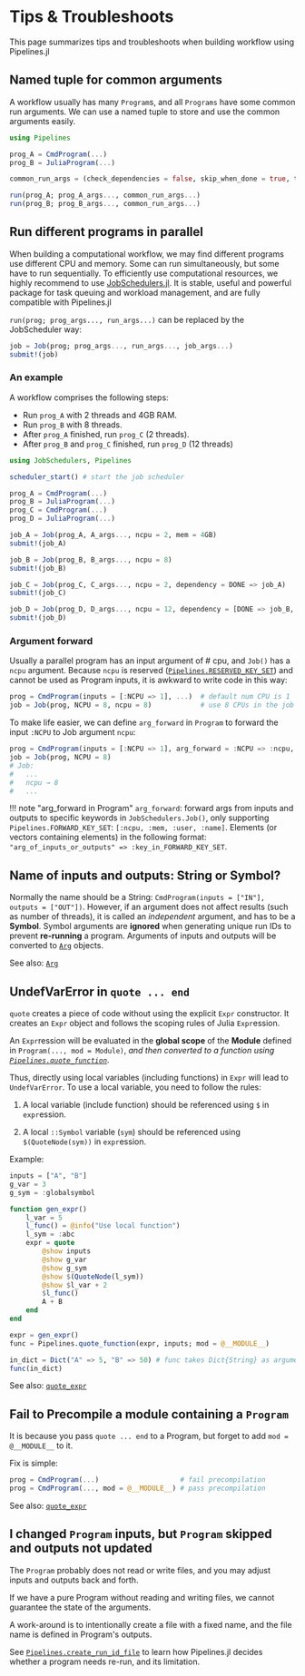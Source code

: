 # Tips & Troubleshoots

This page summarizes tips and troubleshoots when building workflow using Pipelines.jl

## Named tuple for common arguments

A workflow usually has many `Program`s, and all `Programs` have some common run arguments. We can use a named tuple to store and use the common arguments easily.

```julia
using Pipelines

prog_A = CmdProgram(...)
prog_B = JuliaProgram(...)

common_run_args = (check_dependencies = false, skip_when_done = true, touch_run_id_file = true, verbose = :min, retry = 1)

run(prog_A; prog_A_args..., common_run_args...)
run(prog_B; prog_B_args..., common_run_args...)
```

## Run different programs in parallel

When building a computational workflow, we may find different programs use different CPU and memory. Some can run simultaneously, but some have to run sequentially. To efficiently use computational resources, we highly recommend to use [JobSchedulers.jl](https://github.com/cihga39871/JobSchedulers.jl). It is stable, useful and powerful package for task queuing and workload management, and are fully compatible with Pipelines.jl

`run(prog; prog_args..., run_args...)` can be replaced by the JobScheduler way:

```julia
job = Job(prog; prog_args..., run_args..., job_args...)
submit!(job)
```

### An example

A workflow comprises the following steps:

- Run `prog_A` with 2 threads and 4GB RAM.
- Run `prog_B` with 8 threads.
- After `prog_A` finished, run `prog_C` (2 threads).
- After `prog_B` and `prog_C` finished, run `prog_D` (12 threads)

```julia
using JobSchedulers, Pipelines

scheduler_start() # start the job scheduler

prog_A = CmdProgram(...)
prog_B = JuliaProgram(...)
prog_C = CmdProgram(...)
prog_D = JuliaProgram(...)

job_A = Job(prog_A, A_args..., ncpu = 2, mem = 4GB)
submit!(job_A)

job_B = Job(prog_B, B_args..., ncpu = 8)
submit!(job_B)

job_C = Job(prog_C, C_args..., ncpu = 2, dependency = DONE => job_A)
submit!(job_C)

job_D = Job(prog_D, D_args..., ncpu = 12, dependency = [DONE => job_B, DONE => job_C])
submit!(job_D)
```

### Argument forward

Usually a parallel program has an input argument of # cpu, and `Job()` has a `ncpu` argument. Because `ncpu` is reserved ([`Pipelines.RESERVED_KEY_SET`](@ref)) and cannot be used as Program inputs, it is awkward to write code in this way:

```julia
prog = CmdProgram(inputs = [:NCPU => 1], ...)  # default num CPU is 1
job = Job(prog, NCPU = 8, ncpu = 8)            # use 8 CPUs in the job
```

To make life easier, we can define `arg_forward` in `Program` to forward the input `:NCPU` to Job argument `ncpu`:

```julia
prog = CmdProgram(inputs = [:NCPU => 1], arg_forward = :NCPU => :ncpu, ...)
job = Job(prog, NCPU = 8)
# Job:
#   ...
#   ncpu → 8
#   ...
```

!!! note "arg_forward in Program"
    `arg_forward`: forward args from inputs and outputs to specific keywords in `JobSchedulers.Job()`, only supporting `Pipelines.FORWARD_KEY_SET`: `[:ncpu, :mem, :user, :name]`. Elements (or vectors containing elements) in the following format: `"arg_of_inputs_or_outputs" => :key_in_FORWARD_KEY_SET`.

## Name of inputs and outputs: String or Symbol?

Normally the name should be a String: `CmdProgram(inputs = ["IN"], outputs = ["OUT"])`. However, if an argument does not affect results (such as number of threads), it is called an *independent* argument, and has to be a **Symbol**. Symbol arguments are **ignored** when generating unique run IDs to prevent **re-running** a program. Arguments of inputs and outputs will be converted to [`Arg`](@ref) objects.

See also: [`Arg`](@ref)


## UndefVarError in `quote ... end`

`quote` creates a piece of code without using the explicit `Expr` constructor. It creates an `Expr` object and follows the scoping rules of Julia `Expr`ession.

An `Expr`ression will be evaluated in the **global scope** of the **Module** defined in `Program(..., mod = Module)`, *and then converted to a function using [`Pipelines.quote_function`](@ref)*.

Thus, directly using local variables (including functions) in `Expr` will lead to `UndefVarError`. To use a local variable, you need to follow the rules:

1. A local variable (include function) should be referenced using `$` in `expr`ession.

2. A local `::Symbol` variable (`sym`) should be referenced using `$(QuoteNode(sym))` in `expr`ession.

Example:

```julia
inputs = ["A", "B"]
g_var = 3
g_sym = :globalsymbol

function gen_expr()
    l_var = 5
    l_func() = @info("Use local function")
    l_sym = :abc
    expr = quote
        @show inputs
        @show g_var
        @show g_sym
        @show $(QuoteNode(l_sym))
        @show $l_var + 2
        $l_func()
        A + B
    end
end

expr = gen_expr()
func = Pipelines.quote_function(expr, inputs; mod = @__MODULE__)

in_dict = Dict("A" => 5, "B" => 50) # func takes Dict{String} as argument
func(in_dict)
```

See also: [`quote_expr`](@ref)

## Fail to Precompile a module containing a `Program`

It is because you pass `quote ... end` to a Program, but forget to add `mod = @__MODULE__` to it.

Fix is simple:

```julia
prog = CmdProgram(...)                    # fail precompilation
prog = CmdProgram(..., mod = @__MODULE__) # pass precompilation
```

See also: [`quote_expr`](@ref)

## I changed `Program` inputs, but `Program` skipped and outputs not updated

The `Program` probably does not read or write files, and you may adjust inputs and outputs back and forth.

If we have a pure Program without reading and writing files, we cannot guarantee the state of the arguments.

A work-around is to intentionally create a file with a fixed name, and the file name is defined in Program's outputs.

See [`Pipelines.create_run_id_file`](@ref) to learn how Pipelines.jl decides whether a program needs re-run, and its limitation.
